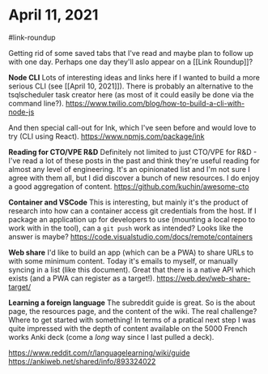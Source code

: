 # April 11, 2021

#link-roundup

Getting rid of some saved tabs that I've read and maybe plan to follow up with one day.  Perhaps one day they'll aslo appear on a [[Link Roundup]]?

**Node CLI**
Lots of interesting ideas and links here if I wanted to build a more serious CLI (see [[April 10, 2021]]).  There is probably an alternative to the tsqlscheduler task creator here (as most of it could easily be done via the command line?).
https://www.twilio.com/blog/how-to-build-a-cli-with-node-js

And then special call-out for Ink, which I've seen before and would love to try (CLI using React).
https://www.npmjs.com/package/ink

**Reading for CTO/VPE R&D**
Definitely not limited to just CTO/VPE for R&D - I've read a lot of these posts in the past and think they're useful reading for almost any level of engineering.  It's an opinionated list and I'm not sure I agree with them all, but I did discover a bunch of new resources.  I do enjoy a good aggregation of content.
https://github.com/kuchin/awesome-cto

**Container and VSCode**
This is interesting, but mainly it's the product of research into how can a container access git credentials from the host.  If I package an application up for developers to use (mounting a local repo to work with in the tool), can a `git push` work as intended?  Looks like the answer is maybe? 
https://code.visualstudio.com/docs/remote/containers

**Web share**
I'd like to build an app (which can be a PWA) to share URLs to with some minimum content.  Today it's emails to myself, or manually syncing in a list (like this document).  Great that there is a native API which exists (and a PWA can register as a target!).
https://web.dev/web-share-target/

**Learning a foreign language**
The subreddit guide is great.  So is the about page, the resources page, and the content of the wiki.  The real challenge?  Where to get started with something!  In terms of a pratical next step I was quite impressed with the depth of content available on the 5000 French works Anki deck (come a _long_ way since I last pulled a deck).

https://www.reddit.com/r/languagelearning/wiki/guide
https://ankiweb.net/shared/info/893324022